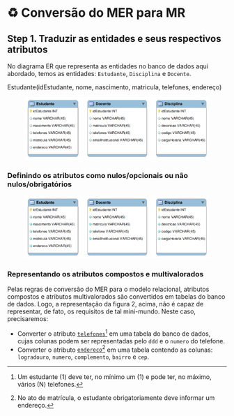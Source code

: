 # ♻ Conversão do MER para MR

## Step 1. Traduzir as entidades e seus respectivos atributos

No diagrama ER que representa as entidades no banco de dados aqui abordado, temos as entidades: `Estudante`, `Disciplina` e `Docente`.

Estudante(idEstudante, nome, nascimento, matricula, telefones, endereço)

<figure><img src="../../.gitbook/assets/tbls1.png" alt=""><figcaption></figcaption></figure>

### Definindo os atributos como nulos/opcionais ou não nulos/obrigatórios

<figure><img src="../../.gitbook/assets/tbls2.png" alt=""><figcaption></figcaption></figure>

### Representando os atributos compostos e multivalorados

Pelas regras de conversão do MER para o modelo relacional, atributos compostos e atributos multivalorados são convertidos em tabelas do banco de dados. Logo, a representação da figura 2, acima, não é capaz de representar, de fato, os requisitos de tal mini-mundo. Neste caso, precisaremos:

* Converter o atributo [`telefones`](#user-content-fn-1)[^1] em uma tabela do banco de dados, cujas colunas podem ser representadas pelo `ddd` e o `numero` do telefone.
* Converter o atributo [`endereco`](#user-content-fn-2)[^2] em uma tabela contendo as colunas: `logradouro`, `numero`, `complemento`, `bairro` e `cep`.



[^1]: Um estudante (1) deve ter, no mínimo um (1) e pode ter, no máximo, vários (N) telefones.

[^2]: No ato de matrícula, o estudante obrigatoriamente deve informar um endereço.
